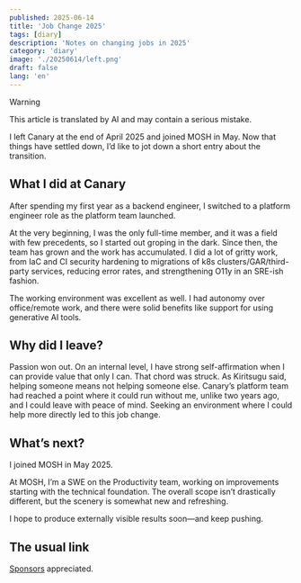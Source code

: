 ```yaml
---
published: 2025-06-14
title: 'Job Change 2025'
tags: [diary]
description: 'Notes on changing jobs in 2025'
category: 'diary'
image: './20250614/left.png'
draft: false
lang: 'en'
---
```

> [!WARNING]
> This article is translated by AI and may contain a serious mistake.

I left Canary at the end of April 2025 and joined MOSH in May. Now that things have settled down, I’d like to jot down a short entry about the transition.

## What I did at Canary

After spending my first year as a backend engineer, I switched to a platform engineer role as the platform team launched.

At the very beginning, I was the only full-time member, and it was a field with few precedents, so I started out groping in the dark. Since then, the team has grown and the work has accumulated.
I did a lot of gritty work, from IaC and CI security hardening to migrations of k8s clusters/GAR/third-party services, reducing error rates, and strengthening O11y in an SRE-ish fashion.

The working environment was excellent as well. I had autonomy over office/remote work, and there were solid benefits like support for using generative AI tools.

## Why did I leave?

Passion won out.
On an internal level, I have strong self-affirmation when I can provide value that only I can. That chord was struck.
As Kiritsugu said, helping someone means not helping someone else.
Canary’s platform team had reached a point where it could run without me, unlike two years ago, and I could leave with peace of mind.
Seeking an environment where I could help more directly led to this job change.

## What’s next?

I joined MOSH in May 2025.

At MOSH, I’m a SWE on the Productivity team, working on improvements starting with the technical foundation. The overall scope isn’t drastically different, but the scenery is somewhat new and refreshing.

I hope to produce externally visible results soon—and keep pushing.

## The usual link

[Sponsors](https://github.com/sponsors/JohnTitor) appreciated.
